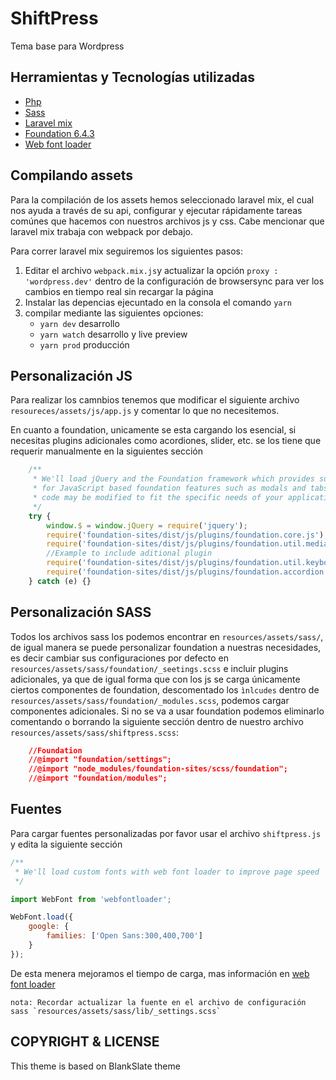 # ShiftPress
Tema base para Wordpress

## Herramientas y Tecnologías utilizadas

* [Php](http://php.net/manual/en/intro-whatis.php)
* [Sass](http://sass-lang.com/)
* [Laravel mix](https://laravel.com/docs/5.4/mix)
* [Foundation 6.4.3](http://foundation.zurb.com/sites/docs/)
* [Web font loader](https://github.com/typekit/webfontloader)

## Compilando assets
Para la compilación de los assets hemos seleccionado laravel mix, el cual nos ayuda a través de su api, configurar y ejecutar rápidamente tareas comúnes que hacemos con nuestros archivos js y css. Cabe mencionar que laravel mix trabaja con webpack por debajo.

Para correr laravel mix seguiremos los siguientes pasos:

1. Editar el archivo `webpack.mix.js`y actualizar la opción `proxy : 'wordpress.dev'` dentro de la configuración de browsersync para ver los cambios en tiempo real sin recargar la página
2. Instalar las depencias ejecuntado en la consola el comando `yarn`
3. compilar mediante las siguientes opciones:
    * `yarn dev` desarrollo
    * `yarn watch` desarrollo y live preview
    * `yarn prod` producción

## Personalización JS
Para realizar los camnbios tenemos que modificar el siguiente archivo `resoureces/assets/js/app.js` y comentar lo que no necesitemos.

En cuanto a foundation, unicamente se esta cargando los esencial, si necesitas plugins adicionales como acordiones, slider, etc. se los tiene que requerir manualmente en la siguientes sección
```js
    /**
     * We'll load jQuery and the Foundation framework which provides support
     * for JavaScript based foundation features such as modals and tabs. This
     * code may be modified to fit the specific needs of your application.
     */
    try {
        window.$ = window.jQuery = require('jquery');
        require('foundation-sites/dist/js/plugins/foundation.core.js');
        require('foundation-sites/dist/js/plugins/foundation.util.mediaQuery.js');
        //Example to include aditional plugin
        require('foundation-sites/dist/js/plugins/foundation.util.keyboard.js');
        require('foundation-sites/dist/js/plugins/foundation.accordion.js');
    } catch (e) {}
```

## Personalización SASS
Todos los archivos sass los podemos encontrar en `resources/assets/sass/`, de igual manera se puede personalizar foundation a nuestras necesidades, es decir cambiar sus configuraciones por defecto en `resources/assets/sass/foundation/_seetings.scss` e incluir plugins adicionales, ya que de igual forma que con los js se carga únicamente ciertos componentes de foundation, descomentado los `ìnlcudes` dentro de `resources/assets/sass/foundation/_modules.scss`, podemos cargar componentes adicionales. Si no se va a usar foundation podemos eliminarlo comentando o borrando la siguiente sección dentro de nuestro archivo `resources/assets/sass/shiftpress.scss`:

```css
    //Foundation
    //@import "foundation/settings";
    //@import "node_modules/foundation-sites/scss/foundation";
    //@import "foundation/modules";
```

## Fuentes
Para cargar fuentes personalizadas por favor usar el archivo `shiftpress.js` y edita la siguiente sección

```js
/**
 * We'll load custom fonts with web font loader to improve page speed
 */

import WebFont from 'webfontloader';

WebFont.load({
    google: {
        families: ['Open Sans:300,400,700']
    }
});

```
De esta menera mejoramos el tiempo de carga, mas información en [web font loader](https://github.com/typekit/webfontloader)

    nota: Recordar actualizar la fuente en el archivo de configuración sass `resources/assets/sass/lib/_settings.scss`


## COPYRIGHT & LICENSE

This theme is based on BlankSlate theme
